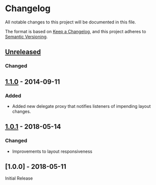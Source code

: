 # Changelog

All notable changes to this project will be documented in this file.

The format is based on [Keep a Changelog](https://keepachangelog.com/en/1.0.0/),
and this project adheres to [Semantic Versioning](https://semver.org/spec/v2.0.0.html).

## [Unreleased]

### Changed

## [1.1.0] - 2014-09-11

### Added

- Added new delegate proxy that notifies listeners of impending layout changes.

## [1.0.1] - 2018-05-14

### Changed

- Improvements to layout responsiveness

## [1.0.0] - 2018-05-11

Initial Release

[unreleased]: https://github.com/olivierlacan/keep-a-changelog/compare/v1.0.0...HEAD
[1.1.0]: https://github.com/olivierlacan/keep-a-changelog/compare/v1.0.1...v1.1.0
[1.0.1]: https://github.com/olivierlacan/keep-a-changelog/compare/v1.0.0...v1.0.1
